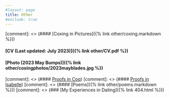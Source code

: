 ```yaml
---
#layout: page
title: Other
#exclude: true
---
```




[comment]: <> (#### [Coxing in Pictures]({% link  other/coxing.markdown %}))
#### [CV (Last updated: July 2023)]({% link  other/CV.pdf %})
#### [Photo (2023 May Bumps)]({% link  other/coxingphotos/2023mayblades.jpg %})

[comment]: <> (#### [Proofs in Coq](https://github.com/hei411/software_foundations_coq))
[comment]: <> (#### [Proofs in Isabelle](https://github.com/hei411/Isabelle))
[comment]: <> (#### [Poems]({% link  other/poems.markdown %}))
[comment]: <> (### [My Experiences in Dating]({% link  404.html %}))
